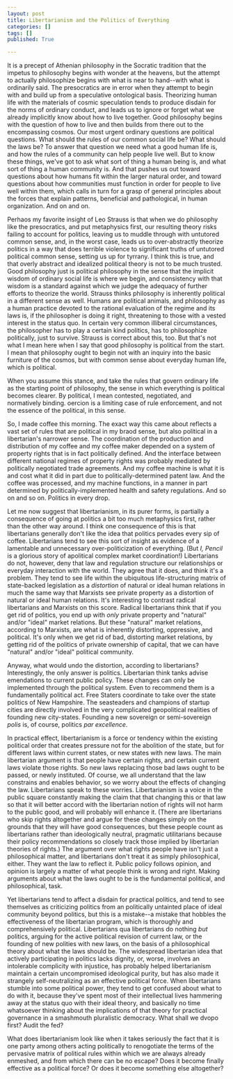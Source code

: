 ```yaml
---
layout: post
title: Libertarianism and the Politics of Everything
categories: []
tags: []
published: True

---
```


It is a precept of Athenian philosophy in the Socratic tradition that the impetus to philosophy begins with wonder at the heavens, but the attempt to actually philosophize begins with what is near to hand--with what is ordinarily said. The presocratics are in error when they attempt to begin with  and build up from a speculative ontological basis. Theorizing human life with the materials of cosmic speculation tends to produce disdain for the norms of ordinary conduct, and leads us to ignore or forget what we already implicitly know about how to live together. Good philosophy begins with the question of how to live and then builds from there out to the encompassing cosmos. Our most urgent ordinary questions are political questions. What should the rules of our common social life be? What should the laws be? To answer that question we need what a good human life is, and how the rules of a community can help people live well. But to know these things, we've got to ask what sort of thing a human being is, and what sort of thing a human community is. And that pushes us out toward questions about how humans fit within the larger natural order, and toward questions about how communities must function in order for people to live well within them, which calls in turn for a grasp of general principles about the forces that explain patterns, beneficial and pathological, in human organization. And on and on.

Perhaos my favorite insight of Leo Strauss is that when we do philosophy like the presocratics, and put metaphysics first, our resulting theory risks failing to account for politics, leaving us to muddle through with untutored common sense, and, in the worst case, leads us to over-abstractly theorize politics in a way that does terrible violence to significant truths of untutored political common sense, setting us up for tyrrany. I think this is true, and that overly abstract and idealized political theory is not to be much trusted. Good philosophy just is political philosophy in the sense that the implicit wisdom of ordinary social life is where we begin, and consistency with that wisdom is a standard against which we judge the adequacy of further efforts to theorize the world. Strauss thinks philosophy is inherently political in a different sense as well. Humans are political animals, and philosophy as a human practice devoted to the rational evaluation of the regime and its laws is, if the philosopher is doing it right, threatening to those with a vested interest in the status quo. In certain very common illiberal circumstances, the philosopher has to play a certain kind politics, has to philosophize politically, just to survive. Strauss is correct about this, too. But that's not what I mean here when I say that good philosophy is political from the start. I mean that philosophy ought to begin not with an inquiry into the basic furniture of the cosmos, but with common sense about everyday human life, which is political. 

When you assume this stance, and take the rules that govern ordinary life as the starting point of philosophy, the sense in which everything is political becomes clearer. By political, I mean contested, negotiated, and normatively binding. oercion is a limiting case of rule enforcement, and not the essence of the political, in this sense. 

So, I made coffee this morning. The exact way this came about reflects a vast set of rules that are political in my braod sense, but also political in a libertarian's narrower sense. The coordination of the production and distribution of my coffee and my coffee maker depended on a system of property rights that is in fact politically defined. And the interface between different national regimes of property rights was probably mediated by politically negotiated trade agreements. And my coffee machine is what it is and cost what it did in part due to politically-determined patent law. And the coffee was processed, and my machine functions, in a manner in part determined by politically-implemented health and safety regulations. And so on and so on. Politics in every drop. 

Let me now suggest that libertarianism, in its purer forms, is partially a consequence of going at politics a bit too much metaphysics first, rather than the other way around. I think one consequence of this is that libertarians generally don't like the idea that politics pervades every sip of coffee. Libertarians tend to see this sort of insight as evidence of a lamentable and unnecessary over-politicization of everything. (But _I, Pencil_ is a glorious story of apolitical complex market coordination!) Libertarians do not, however, deny that law and regulation structure our relationships or everyday interaction with the world. They agree that it does, and think it's a problem. They tend to see life within the ubiquitous life-structuring matrix of state-backed legislation as a _distortion_ of natural or ideal human relations in much the same way that Marxists see private property as a distortion of natural or ideal human relations. It's interesting to contrast radical libertarians and Marxists on this score. Radical libertarians think that if you get rid of politics, you end up with _only_ private property and "natural" and/or "ideal" market relations. But these "natural" market relations, according to Marxists, are what is inherently distorting, oppressive, and political. It's only when we get rid of bad, distorting market relations, by getting rid of the politics of private ownership of capital, that we can have "natural" and/or "ideal" political community. 

Anyway, what would undo the distortion, according to libertarians? Interestingly, the only answer is politics. Libertarian think tanks advise emendations to current public policy. These changes can only be implemented through the political system. Even to recommend them is a fundamentally political act. Free Staters coordinate to take over the state politics of New Hampshire. The seasteaders and champions of startup cities are directly involved in the very complicated geopolitical realities of founding new city-states. Founding a new sovereign or semi-sovereign _polis_ is, of course, politics _par excellence_. 

In practical effect, libertarianism is a force or tendency within the existing political order that creates pressure not for the abolition of the state, but for different laws within current states, or new states with new laws. The main libertarian argument is that people have certain rights, and certain current laws violate those rights. So new laws replacing those bad laws ought to be passed, or newly instituted. Of course, we all understand that the law constrains and enables behavior, so we worry about the effects of changing the law. Libertarians speak to these worries. Libertarianism is a voice in the public square constantly making the claim that that changing this or that law so that it will better accord with the libertarian notion of rights will not harm to the public good, and will probably will enhance it. (There are libertarians who skip rights altogether and argue for these changes simply on the grounds that they will have good consequences, but these people count as libertarians rather than ideologically neutral, pragmatic utilitarians because their policy recommendations so closely track those implied by libertarian theories of rights.) The argument over what rights people have isn't just a philosophical matter, and libertarians don't treat it as simply philosophical, either. They want the law to reflect it. Public policy follows opinion, and opinion is largely a matter of what people think is wrong and right. Making arguments about what the laws ought to be is the fundamental political, and philosophical, task. 

Yet libertarians tend to affect a disdain for practical politics, and tend to see themselves as criticizing politics from an politically untainted place of ideal community beyond politics, but this is a mistake--a mistake that hobbles the effectiveness of the libertarian program, which is thoroughly and comprehensively political. Libertarians qua libertarians do nothing _but_ politics, arguing for the active political revision of current law, or the founding of new polities with new laws, on the basis of a philosophical theory about what the laws should be. The widespread libertarian idea that actively participating in politics lacks dignity, or, worse, involves an intolerable complicity with injustice, has probably helped libertarianism maintain a certain uncompromised ideological purity, but has also made it strangely self-neutralizing as an effective political force. When libertarians stumble into some political power, they tend to get confused about what to do with it, because they've spent most of their intellectual lives hammering away at the status quo with their ideal theory, and basically no time whatsoever thinking about the implications of that theory for practical governance in a smashmouth pluralistic democracy. What shall we dvopo first? Audit the fed?

What does libertarianism look like when it takes seriously the fact that it is one party among others acting politically to renogotiate the terms of the pervasive matrix of political rules within which we are always already enmeshed, and from which there can be no escape? Does it become finally effective as a political force? Or does it become something else altogether?    
